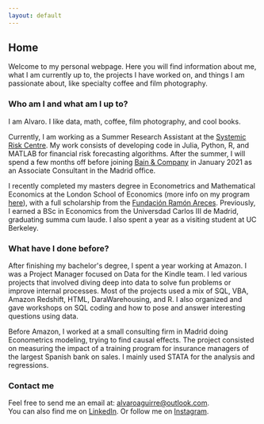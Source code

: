 ```yaml
---
layout: default
---
```


## Home

Welcome to my personal webpage. Here you will find information about me, what I am currently up to, the projects I have worked on, and things I am passionate about, like specialty coffee and film photography.

### Who am I and what am I up to?

I am Alvaro. I like data, math, coffee, film photography, and cool books.

Currently, I am working as a Summer Research Assistant at the [Systemic Risk Centre](http://www.systemicrisk.ac.uk). My work consists of developing code in Julia, Python, R, and MATLAB for financial risk forecasting algorithms. After the summer, I will spend a few months off before joining [Bain & Company](https://www.bain.com) in January 2021 as an Associate Consultant in the Madrid office.

I recently completed my masters degree in Econometrics and Mathematical Economics at the London School of Economics (more info on my program [here](http://www.lse.ac.uk/study-at-lse/Graduate/Degree-programmes-2019/MSc-Econometrics-and-Mathematical-Economics)), with a full scholarship from the [Fundación Ramón Areces](https://www.fundacionareces.es/fundacionareces/en/). Previously, I earned a BSc in Economics from the Universdad Carlos III de Madrid, graduating summa cum laude. I also spent a year as a visiting student at UC Berkeley.

### What have I done before?

After finishing my bachelor's degree, I spent a year working at Amazon. I was a Project Manager focused on Data for the Kindle team. I led various projects that involved diving deep into data to solve fun problems or improve internal processes. Most of the projects used a mix of SQL, VBA, Amazon Redshift, HTML, DaraWarehousing, and R. I also organized and gave workshops on SQL coding and how to pose and answer interesting questions using data. 

Before Amazon, I worked at a small consulting firm in Madrid doing Econometrics modeling, trying to find causal effects. The project consisted on measuring the impact of a training program for insurance managers of the largest Spanish bank on sales. I mainly used STATA for the analysis and regressions.


### Contact me

Feel free to send me an email at: <alvaroaguirre@outlook.com>.  
You can also find me on [LinkedIn](https://www.linkedin.com/in/alvaro-aguirre/).
Or follow me on [Instagram](https://www.instagram.com/alvaro.a.moya/).
